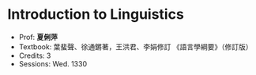 # Introduction to Linguistics

- Prof: **夏俐萍**
- Textbook: 葉蜚聲、徐通鏘著，王洪君、李娟修訂 《語言學綱要》（修訂版）
- Credits: 3
- Sessions: Wed. 1330
